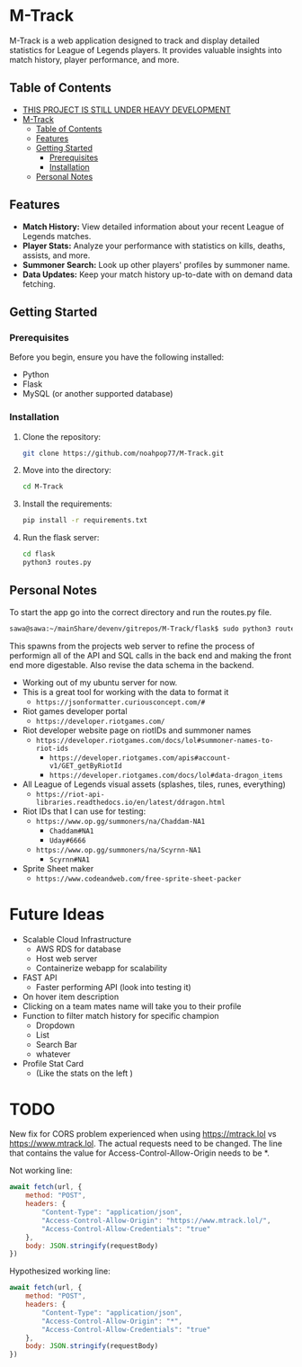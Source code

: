 # M-Track

M-Track is a web application designed to track and display detailed statistics for League of Legends players. It provides valuable insights into match history, player performance, and more.

## Table of Contents

- [THIS PROJECT IS STILL UNDER HEAVY DEVELOPMENT](#this-project-is-still-under-heavy-development)
- [M-Track](#m-track)
  - [Table of Contents](#table-of-contents)
  - [Features](#features)
  - [Getting Started](#getting-started)
    - [Prerequisites](#prerequisites)
    - [Installation](#installation)
  - [Personal Notes](#personal-notes)

## Features

- **Match History:** View detailed information about your recent League of Legends matches.
- **Player Stats:** Analyze your performance with statistics on kills, deaths, assists, and more.
- **Summoner Search:** Look up other players' profiles by summoner name.
- **Data Updates:** Keep your match history up-to-date with on demand data fetching.

## Getting Started

### Prerequisites

Before you begin, ensure you have the following installed:

- Python
- Flask
- MySQL (or another supported database)

### Installation

1. Clone the repository:

   ```bash
   git clone https://github.com/noahpop77/M-Track.git
   ```

2. Move into the directory:

   ```bash
   cd M-Track
   ```

3. Install the requirements:

   ```bash
   pip install -r requirements.txt
   ```

4. Run the flask server:

   ```bash
   cd flask
   python3 routes.py
   ```

## Personal Notes

To start the app go into the correct directory and run the routes.py file.

```bash
sawa@sawa:~/mainShare/devenv/gitrepos/M-Track/flask$ sudo python3 routes.py
```

This spawns from the projects web server to refine the process of performign all of the API and SQL calls in the back end and making the front end more digestable. Also revise the data schema in the backend.

- Working out of my ubuntu server for now.
- This is a great tool for working with the data to format it
  - `https://jsonformatter.curiousconcept.com/#`
- Riot games developer portal
  - `https://developer.riotgames.com/`
- Riot developer website page on riotIDs and summoner names
  - `https://developer.riotgames.com/docs/lol#summoner-names-to-riot-ids`
    - `https://developer.riotgames.com/apis#account-v1/GET_getByRiotId`
    - `https://developer.riotgames.com/docs/lol#data-dragon_items`
- All League of Legends visual assets (splashes, tiles, runes, everything)
  - `https://riot-api-libraries.readthedocs.io/en/latest/ddragon.html`
- Riot IDs that I can use for testing:
  - `https://www.op.gg/summoners/na/Chaddam-NA1`
    - `Chaddam#NA1`
    - `Uday#6666`
  - `https://www.op.gg/summoners/na/Scyrnn-NA1`
    - `Scyrnn#NA1`
- Sprite Sheet maker
  - `https://www.codeandweb.com/free-sprite-sheet-packer`

# Future Ideas

- Scalable Cloud Infrastructure
  - AWS RDS for database
  - Host web server
  - Containerize webapp for scalability
- FAST API
  - Faster performing API (look into testing it)
- On hover item description
- Clicking on a team mates name will take you to their profile
- Function to filter match history for specific champion
  - Dropdown
  - List
  - Search Bar
  - whatever
- Profile Stat Card
  - (Like the stats on the left )




# TODO

New fix for CORS problem experienced when using https://mtrack.lol vs https://www.mtrack.lol.
The actual requests need to be changed. The line that contains the value for Access-Control-Allow-Origin needs to be *.

Not working line:
```javascript
await fetch(url, {
    method: "POST",
    headers: {
        "Content-Type": "application/json",
        "Access-Control-Allow-Origin": "https://www.mtrack.lol/",
        "Access-Control-Allow-Credentials": "true"
    },
    body: JSON.stringify(requestBody)
})
```

Hypothesized working line:
```javascript
await fetch(url, {
    method: "POST",
    headers: {
        "Content-Type": "application/json",
        "Access-Control-Allow-Origin": "*",
        "Access-Control-Allow-Credentials": "true"
    },
    body: JSON.stringify(requestBody)
})
```

